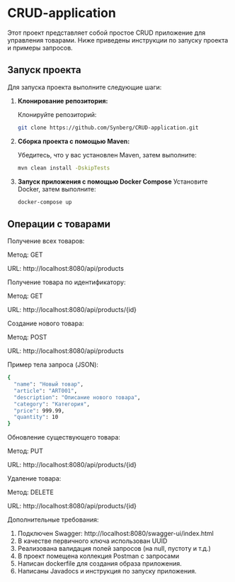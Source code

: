 # CRUD-application
Этот проект представляет собой простое CRUD приложение для управления товарами. Ниже приведены инструкции по запуску проекта и примеры запросов.

## Запуск проекта

Для запуска проекта выполните следующие шаги:

1. **Клонирование репозитория:**

    Клонируйте репозиторий:
   ```bash
   git clone https://github.com/Synberg/CRUD-application.git
   ```

2. **Сборка проекта с помощью Maven:**

    Убедитесь, что у вас установлен Maven, затем выполните:
    ```bash
    mvn clean install -DskipTests
    ```
3. **Запуск приложения с помощью Docker Compose**
    Установите Docker, затем выполните:
    ```bash
    docker-compose up
    ```

## Операции с товарами
Получение всех товаров:

Метод: GET

URL: http://localhost:8080/api/products


Получение товара по идентификатору:

Метод: GET

URL: http://localhost:8080/api/products/{id}


Создание нового товара:

Метод: POST

URL: http://localhost:8080/api/products

Пример тела запроса (JSON):
```bash
{
  "name": "Новый товар",
  "article": "ART001",
  "description": "Описание нового товара",
  "category": "Категория",
  "price": 999.99,
  "quantity": 10
}
```


Обновление существующего товара:

Метод: PUT

URL: http://localhost:8080/api/products/{id}


Удаление товара:

Метод: DELETE

URL: http://localhost:8080/api/products/{id}

Дополнительные требования:
1. 	Подключен Swagger: http://localhost:8080/swagger-ui/index.html
2. 	В качестве первичного ключа использован UUID
3. 	Реализована валидация полей запросов (на null, пустоту и т.д.)
4. 	В проект помещена коллекция Postman с запросами
5. 	Написан dockerfile для создания образа приложения.
6.  Написаны Javadocs и инструкция по запуску приложения.

